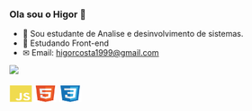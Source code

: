 ### Ola sou o Higor 👋


- 🔭 Sou estudante de Analise e desinvolvimento de sistemas.
- 🌱 Estudando Front-end
- ✉ Email: higorcosta1999@gmail.com

<div>
  <a hre="https://github.com/HigorCMartins">
  <img height="180em" src="https://github-readme-stats.vercel.app/api?username=higorcmartins&show_icons=true&theme=radical">
</div>

<div style="display: inline_block"><br>
  <img align="center" alt="HCM-Js" height="30" width="40" src="https://raw.githubusercontent.com/devicons/devicon/master/icons/javascript/javascript-plain.svg">
  <img align="center" alt="HCM-HTML" height="30" width="40" src="https://raw.githubusercontent.com/devicons/devicon/master/icons/html5/html5-original.svg">
  <img align="center" alt="HCM-CSS" height="30" width="40" src="https://raw.githubusercontent.com/devicons/devicon/master/icons/css3/css3-original.svg">
</div>


